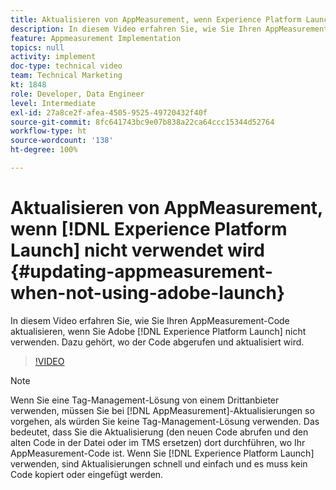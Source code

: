 ```yaml
---
title: Aktualisieren von AppMeasurement, wenn Experience Platform Launch nicht verwendet wird
description: In diesem Video erfahren Sie, wie Sie Ihren AppMeasurement-Code aktualisieren, wenn Sie Experience Platform Launch nicht verwenden. Dazu gehört, wo der Code abgerufen und aktualisiert wird.
feature: Appmeasurement Implementation
topics: null
activity: implement
doc-type: technical video
team: Technical Marketing
kt: 1848
role: Developer, Data Engineer
level: Intermediate
exl-id: 27a8ce2f-afea-4505-9525-49720432f40f
source-git-commit: 8fc641743bc9e07b838a22ca64ccc15344d52764
workflow-type: ht
source-wordcount: '138'
ht-degree: 100%

---
```


# Aktualisieren von AppMeasurement, wenn [!DNL Experience Platform Launch] nicht verwendet wird {#updating-appmeasurement-when-not-using-adobe-launch}

In diesem Video erfahren Sie, wie Sie Ihren AppMeasurement-Code aktualisieren, wenn Sie Adobe [!DNL Experience Platform Launch] nicht verwenden. Dazu gehört, wo der Code abgerufen und aktualisiert wird.

>[!VIDEO](https://video.tv.adobe.com/v/25913/?quality=12&learn=on)

>[!NOTE]
>
>Wenn Sie eine Tag-Management-Lösung von einem Drittanbieter verwenden, müssen Sie bei [!DNL AppMeasurement]-Aktualisierungen so vorgehen, als würden Sie keine Tag-Management-Lösung verwenden. Das bedeutet, dass Sie die Aktualisierung (den neuen Code abrufen und den alten Code in der Datei oder im TMS ersetzen) dort durchführen, wo Ihr AppMeasurement-Code ist. Wenn Sie [!DNL Experience Platform Launch] verwenden, sind Aktualisierungen schnell und einfach und es muss kein Code kopiert oder eingefügt werden.
